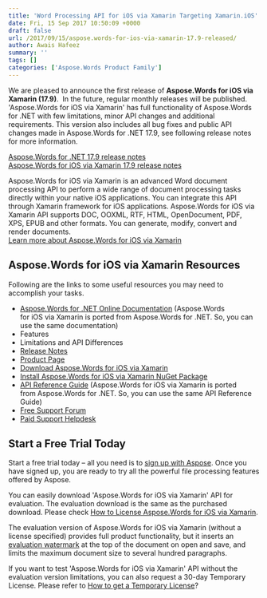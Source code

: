 ```yaml
---
title: 'Word Processing API for iOS via Xamarin Targeting Xamarin.iOS'
date: Fri, 15 Sep 2017 10:50:09 +0000
draft: false
url: /2017/09/15/aspose.words-for-ios-via-xamarin-17.9-released/
author: Awais Hafeez
summary: ''
tags: []
categories: ['Aspose.Words Product Family']
---
```


We are pleased to announce the first release of **Aspose.Words for iOS via Xamarin (17.9)**.  In the future, regular monthly releases will be published. 'Aspose.Words for iOS via Xamarin' has full functionality of Aspose.Words for .NET with few limitations, minor API changes and additional requirements. This version also includes all bug fixes and public API changes made in Aspose.Words for .NET 17.9, see following release notes for more information.

[Aspose.Words for .NET 17.9 release notes  
](https://docs.aspose.com/display/wordsnet/Aspose.Words+for+.NET+17.9+Release+Notes)[Aspose.Words for iOS via Xamarin 17.9 release notes][1]

Aspose.Words for iOS via Xamarin is an advanced Word document processing API to perform a wide range of document processing tasks directly within your native iOS applications. You can integrate this API through Xamarin framework for iOS applications. Aspose.Words for iOS via Xamarin API supports DOC, OOXML, RTF, HTML, OpenDocument, PDF, XPS, EPUB and other formats. You can generate, modify, convert and render documents.  
[Learn more about Aspose.Words for iOS via Xamarin][2]

## Aspose.Words for iOS via Xamarin Resources

Following are the links to some useful resources you may need to accomplish your tasks.

*   [Aspose.Words for .NET Online Documentation][3] (Aspose.Words for iOS via Xamarin is ported from Aspose.Words for .NET. So, you can use the same documentation)
*   Features
*   Limitations and API Differences
*   [Release Notes][4]
*   [Product Page][5]
*   [Download Aspose.Words for iOS via Xamarin][6]
*   [Install Aspose.Words for iOS via Xamarin NuGet Package][7]
*   [API Reference Guide][8] (Aspose.Words for iOS via Xamarin is ported from Aspose.Words for .NET. So, you can use the same API Reference Guide)
*   [Free Support Forum][9]
*   [Paid Support Helpdesk][10]

## Start a Free Trial Today

Start a free trial today – all you need is to [sign up with Aspose][11]. Once you have signed up, you are ready to try all the powerful file processing features offered by Aspose.

You can easily download 'Aspose.Words for iOS via Xamarin' API for evaluation. The evaluation download is the same as the purchased download. Please check [How to License Aspose.Words for iOS via Xamarin][12].

The evaluation version of Aspose.Words for iOS via Xamarin (without a license specified) provides full product functionality, but it inserts an [evaluation watermark][13] at the top of the document on open and save, and limits the maximum document size to several hundred paragraphs.

If you want to test 'Aspose.Words for iOS via Xamarin' API without the evaluation version limitations, you can also request a 30-day Temporary License. Please refer to [How to get a Temporary License][14]?




[1]: https://docs.aspose.com/display/wordsnet/Aspose.Words+for+iOS+via+Xamarin+17.9+Release+Notes
[2]: https://www.aspose.com/products/words/ios-xamarin
[3]: https://docs.aspose.com/display/wordsnet/Home
[4]: https://docs.aspose.com/display/wordsnet/Aspose.Words+for+iOS+via+Xamarin
[5]: https://www.aspose.com/products/words/ios-xamarin
[6]: https://downloads.aspose.com/words/iosxamarin
[7]: https://www.nuget.org/packages/Aspose.Words_iOS.Xamarin/
[8]: https://apireference.aspose.com/net/words
[9]: https://forum.aspose.com/c/words
[10]: https://helpdesk.aspose.com/
[11]: https://www.aspose.com/
[12]: https://docs.aspose.com/display/wordsnet/Licensing
[13]: https://docs.aspose.com/display/wordsnet/Licensing#Licensing-EvaluateAspose.Words
[14]: http://www.aspose.com/corporate/purchase/temporary-license.aspx





